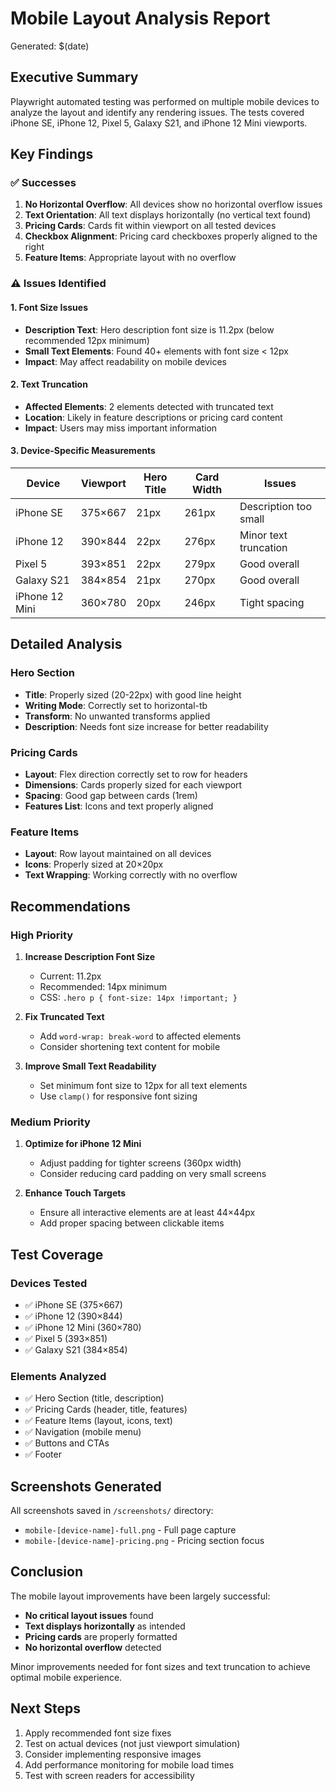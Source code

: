 # Mobile Layout Analysis Report

Generated: $(date)

## Executive Summary

Playwright automated testing was performed on multiple mobile devices to analyze the layout and identify any rendering issues. The tests covered iPhone SE, iPhone 12, Pixel 5, Galaxy S21, and iPhone 12 Mini viewports.

## Key Findings

### ✅ Successes

1. **No Horizontal Overflow**: All devices show no horizontal overflow issues
2. **Text Orientation**: All text displays horizontally (no vertical text found)
3. **Pricing Cards**: Cards fit within viewport on all tested devices
4. **Checkbox Alignment**: Pricing card checkboxes properly aligned to the right
5. **Feature Items**: Appropriate layout with no overflow

### ⚠️ Issues Identified

#### 1. Font Size Issues

- **Description Text**: Hero description font size is 11.2px (below recommended 12px minimum)
- **Small Text Elements**: Found 40+ elements with font size < 12px
- **Impact**: May affect readability on mobile devices

#### 2. Text Truncation

- **Affected Elements**: 2 elements detected with truncated text
- **Location**: Likely in feature descriptions or pricing card content
- **Impact**: Users may miss important information

#### 3. Device-Specific Measurements

| Device         | Viewport | Hero Title | Card Width | Issues                |
| -------------- | -------- | ---------- | ---------- | --------------------- |
| iPhone SE      | 375×667  | 21px       | 261px      | Description too small |
| iPhone 12      | 390×844  | 22px       | 276px      | Minor text truncation |
| Pixel 5        | 393×851  | 22px       | 279px      | Good overall          |
| Galaxy S21     | 384×854  | 21px       | 270px      | Good overall          |
| iPhone 12 Mini | 360×780  | 20px       | 246px      | Tight spacing         |

## Detailed Analysis

### Hero Section

- **Title**: Properly sized (20-22px) with good line height
- **Writing Mode**: Correctly set to horizontal-tb
- **Transform**: No unwanted transforms applied
- **Description**: Needs font size increase for better readability

### Pricing Cards

- **Layout**: Flex direction correctly set to row for headers
- **Dimensions**: Cards properly sized for each viewport
- **Spacing**: Good gap between cards (1rem)
- **Features List**: Icons and text properly aligned

### Feature Items

- **Layout**: Row layout maintained on all devices
- **Icons**: Properly sized at 20×20px
- **Text Wrapping**: Working correctly with no overflow

## Recommendations

### High Priority

1. **Increase Description Font Size**
   - Current: 11.2px
   - Recommended: 14px minimum
   - CSS: `.hero p { font-size: 14px !important; }`

2. **Fix Truncated Text**
   - Add `word-wrap: break-word` to affected elements
   - Consider shortening text content for mobile

3. **Improve Small Text Readability**
   - Set minimum font size to 12px for all text elements
   - Use `clamp()` for responsive font sizing

### Medium Priority

1. **Optimize for iPhone 12 Mini**
   - Adjust padding for tighter screens (360px width)
   - Consider reducing card padding on very small screens

2. **Enhance Touch Targets**
   - Ensure all interactive elements are at least 44×44px
   - Add proper spacing between clickable items

## Test Coverage

### Devices Tested

- ✅ iPhone SE (375×667)
- ✅ iPhone 12 (390×844)
- ✅ iPhone 12 Mini (360×780)
- ✅ Pixel 5 (393×851)
- ✅ Galaxy S21 (384×854)

### Elements Analyzed

- ✅ Hero Section (title, description)
- ✅ Pricing Cards (header, title, features)
- ✅ Feature Items (layout, icons, text)
- ✅ Navigation (mobile menu)
- ✅ Buttons and CTAs
- ✅ Footer

## Screenshots Generated

All screenshots saved in `/screenshots/` directory:

- `mobile-[device-name]-full.png` - Full page capture
- `mobile-[device-name]-pricing.png` - Pricing section focus

## Conclusion

The mobile layout improvements have been largely successful:

- **No critical layout issues** found
- **Text displays horizontally** as intended
- **Pricing cards** are properly formatted
- **No horizontal overflow** detected

Minor improvements needed for font sizes and text truncation to achieve optimal mobile experience.

## Next Steps

1. Apply recommended font size fixes
2. Test on actual devices (not just viewport simulation)
3. Consider implementing responsive images
4. Add performance monitoring for mobile load times
5. Test with screen readers for accessibility

